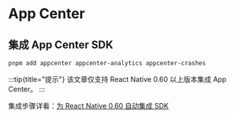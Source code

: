 # App Center

## 集成 App Center SDK

```bash
pnpm add appcenter appcenter-analytics appcenter-crashes
```

:::tip{title="提示"}
该文章仅支持 React Native 0.60 以上版本集成 App Center。
:::

集成步骤详看：[为 React Native 0.60 自动集成 SDK](https://learn.microsoft.com/zh-cn/appcenter/sdk/getting-started/react-native#31-integrate-the-sdk-automatically-for-react-native-060)
